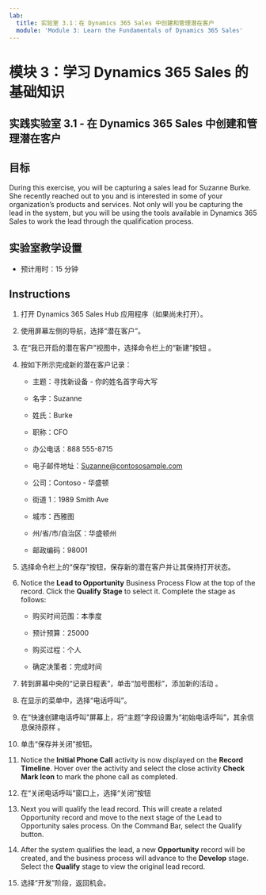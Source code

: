 ```yaml
---
lab:
  title: 实验室 3.1：在 Dynamics 365 Sales 中创建和管理潜在客户
  module: 'Module 3: Learn the Fundamentals of Dynamics 365 Sales'
---
```


<a name="module-3-learn-the-fundamentals-of-dynamics-365-sales"></a>模块 3：学习 Dynamics 365 Sales 的基础知识
========================

## <a name="practice-lab-31---create-and-manage-a-lead-in-dynamics-365-sales"></a>实践实验室 3.1 - 在 Dynamics 365 Sales 中创建和管理潜在客户

## <a name="objectives"></a>目标

During this exercise, you will be capturing a sales lead for Suzanne Burke. She recently reached out to you and is interested in some of your organization’s products and services. Not only will you be capturing the lead in the system, but you will be using the tools available in Dynamics 365 Sales to work the lead through the qualification process.


## <a name="lab-setup"></a>实验室教学设置

  - 预计用时：15 分钟

## <a name="instructions"></a>Instructions

1. 打开 Dynamics 365 Sales Hub 应用程序（如果尚未打开）。 

2. 使用屏幕左侧的导航，选择“潜在客户”。 

3. 在“我已开启的潜在客户”视图中，选择命令栏上的“新建”按钮 。

4. 按如下所示完成新的潜在客户记录：

    - 主题：寻找新设备 - 你的姓名首字母大写

    - 名字：Suzanne

    - 姓氏：Burke

    - 职称：CFO

    - 办公电话：888 555-8715

    - 电子邮件地址：Suzanne@contososample.com

    - 公司：Contoso - 华盛顿

    - 街道 1：1989 Smith Ave

    - 城市：西雅图

    - 州/省/市/自治区：华盛顿州

    - 邮政编码：98001 

5. 选择命令栏上的“保存”按钮，保存新的潜在客户并让其保持打开状态。

6. Notice the <bpt id="p1">**</bpt>Lead to Opportunity<ept id="p1">**</ept> Business Process Flow at the top of the record. Click the <bpt id="p1">**</bpt>Qualify Stage<ept id="p1">**</ept> to select it. Complete the stage as follows:

    - 购买时间范围：本季度

    - 预计预算：25000 

    - 购买过程：个人

    - 确定决策者：完成时间

7. 转到屏幕中央的“记录日程表”，单击“加号图标”，添加新的活动 。 

8. 在显示的菜单中，选择“电话呼叫”。

9. 在“快速创建电话呼叫”屏幕上，将“主题”字段设置为“初始电话呼叫”，其余信息保持原样  。 

10. 单击“保存并关闭”按钮。

11. Notice the <bpt id="p1">**</bpt>Initial Phone Call<ept id="p1">**</ept> activity is now displayed on the <bpt id="p2">**</bpt>Record Timeline<ept id="p2">**</ept>. Hover over the activity and select the close activity <bpt id="p1">**</bpt>Check Mark Icon<ept id="p1">**</ept> to mark the phone call as completed. 

12. 在“关闭电话呼叫”窗口上，选择“关闭”按钮  

13. Next you will qualify the lead record.  This will create a related Opportunity record and move to the next stage of the Lead to Opportunity sales process.  On the Command Bar, select the Qualify button.  

14. After the system qualifies the lead, a new <bpt id="p1">**</bpt>Opportunity<ept id="p1">**</ept> record will be created, and the business process will advance to the <bpt id="p2">**</bpt>Develop<ept id="p2">**</ept> stage.  Select the <bpt id="p1">**</bpt>Qualify<ept id="p1">**</ept> stage to view the original lead record. 

15. 选择“开发”阶段，返回机会。

